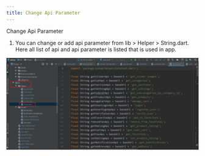 ```yaml
---
title: Change Api Parameter
---
```


Change Api Parameter

1. You can change or add api parameter from lib > Helper > String.dart. Here all list of api and api parameter is listed that is used in app.

![eShop](/img/api.png) 
